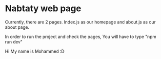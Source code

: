 ﻿# Nabtaty web page
Currently, there are 2 pages. Index.js as our homepage and about.js as our about page.

In order to run the project and check the pages, You will have to type "npm run dev"

Hi My name is Mohammed :D